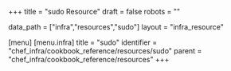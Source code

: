 +++
title = "sudo Resource"
draft = false
robots = ""

data_path = ["infra","resources","sudo"]
layout = "infra_resource"


[menu]
  [menu.infra]
    title = "sudo"
    identifier = "chef_infra/cookbook_reference/resources/sudo"
    parent = "chef_infra/cookbook_reference/resources"
+++

<!-- The contents of this page are automatically generated from the sudo.yaml file in the data directory. -->
<!-- To suggest a change, edit the https://github.com/chef/chef/blob/master/lib/chef/resource/sudo.rb file
      and submit a pull request to the https://github.com/chef/chef repository. -->
